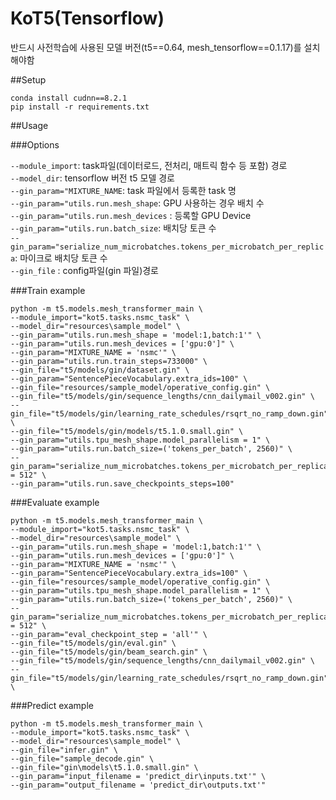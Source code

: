 # KoT5(Tensorflow)
반드시 사전학습에 사용된 모델 버전(t5==0.64, mesh_tensorflow==0.1.17)를 설치해야함

##Setup

```
conda install cudnn==8.2.1
pip install -r requirements.txt
```


##Usage

###Options

`--module_import`: task파일(데이터로드, 전처리, 매트릭 함수 등 포함) 경로 \
`--model_dir`: tensorflow 버전 t5 모델 경로 \
`--gin_param="MIXTURE_NAME`: task 파일에서 등록한 task 명 \
`--gin_param="utils.run.mesh_shape`: GPU 사용하는 경우 배치 수 \
`--gin_param="utils.run.mesh_devices` : 등록할 GPU Device \
`--gin_param="utils.run.batch_size`: 배치당 토큰 수 \
`--gin_param="serialize_num_microbatches.tokens_per_microbatch_per_replica`: 마이크로 배치당 토큰 수 \
`--gin_file` : config파일(gin 파일)경로


###Train example

```
python -m t5.models.mesh_transformer_main \
--module_import="kot5.tasks.nsmc_task" \
--model_dir="resources\sample_model" \
--gin_param="utils.run.mesh_shape = 'model:1,batch:1'" \
--gin_param="utils.run.mesh_devices = ['gpu:0']" \
--gin_param="MIXTURE_NAME = 'nsmc'" \
--gin_param="utils.run.train_steps=733000" \
--gin_file="t5/models/gin/dataset.gin" \
--gin_param="SentencePieceVocabulary.extra_ids=100" \
--gin_file="resources/sample_model/operative_config.gin" \
--gin_file="t5/models/gin/sequence_lengths/cnn_dailymail_v002.gin" \
--gin_file="t5/models/gin/learning_rate_schedules/rsqrt_no_ramp_down.gin" \
--gin_file="t5/models/gin/models/t5.1.0.small.gin" \
--gin_param="utils.tpu_mesh_shape.model_parallelism = 1" \
--gin_param="utils.run.batch_size=('tokens_per_batch', 2560)" \
--gin_param="serialize_num_microbatches.tokens_per_microbatch_per_replica = 512" \
--gin_param="utils.run.save_checkpoints_steps=100"
```

###Evaluate example

```
python -m t5.models.mesh_transformer_main \
--module_import="kot5.tasks.nsmc_task" \
--model_dir="resources\sample_model" \
--gin_param="utils.run.mesh_shape = 'model:1,batch:1'" \
--gin_param="utils.run.mesh_devices = ['gpu:0']" \
--gin_param="MIXTURE_NAME = 'nsmc'" \
--gin_param="SentencePieceVocabulary.extra_ids=100" \
--gin_file="resources/sample_model/operative_config.gin" \
--gin_param="utils.tpu_mesh_shape.model_parallelism = 1" \
--gin_param="utils.run.batch_size=('tokens_per_batch', 2560)" \
--gin_param="serialize_num_microbatches.tokens_per_microbatch_per_replica = 512" \
--gin_param="eval_checkpoint_step = 'all'" \
--gin_file="t5/models/gin/eval.gin" \
--gin_file="t5/models/gin/beam_search.gin" \
--gin_file="t5/models/gin/sequence_lengths/cnn_dailymail_v002.gin" \
--gin_file="t5/models/gin/learning_rate_schedules/rsqrt_no_ramp_down.gin" \
```

###Predict example

```
python -m t5.models.mesh_transformer_main \
--module_import="kot5.tasks.nsmc_task" \
--model_dir="resources\sample_model" \
--gin_file="infer.gin" \
--gin_file="sample_decode.gin" \
--gin_file="gin\models\t5.1.0.small.gin" \
--gin_param="input_filename = 'predict_dir\inputs.txt'" \
--gin_param="output_filename = 'predict_dir\outputs.txt'"
```